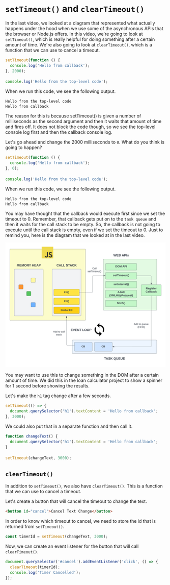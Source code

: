 # `setTimeout()` and `clearTimeout()`

In the last video, we looked at a diagram that represented what actually happens under the hood when we use some of the asynchronous APIs that the browser or Node.js offers. In this video, we're going to look at `setTimeout()`, which is really helpful for doing something after a certain amount of time. We're also going to look at `clearTimeout()`, which is a function that we can use to cancel a timeout.

```js
setTimeout(function () {
  console.log('Hello from callback');
}, 2000);

console.log('Hello from the top-level code');
```

When we run this code, we see the following output.

```
Hello from the top-level code
Hello from callback
```

The reason for this is because setTimeout() is given a number of milliseconds as the second argument and then it waits that amount of time and fires off. It does not block the code though, so we see the top-level console log first and then the callback console log.

Let's go ahead and change the 2000 milliseconds to `0`. What do you think is going to happen?

```js
setTimeout(function () {
  console.log('Hello from callback');
}, 0);

console.log('Hello from the top-level code');
```

When we run this code, we see the following output.

```
Hello from the top-level code
Hello from callback
```

You may have thought that the callback would execute first since we set the timeout to 0. Remember, that callback gets put on to the `task queue` and then it waits for the call stack to be empty. So, the callback is not going to execute until the call stack is empty, even if we set the timeout to 0. Just to remind you, here is the diagram that we looked at in the last video.

<img src="images/async-1.png" />

You may want to use this to change something in the DOM after a certain amount of time. We did this in the loan calculator project to show a spinner for 1 second before showing the results.

Let's make the `h1` tag change after a few seconds.

```js
setTimeout(() => {
  document.querySelector('h1').textContent = 'Hello from callback';
}, 3000);
```

We could also put that in a separate function and then call it.

```js
function changeText() {
  document.querySelector('h1').textContent = 'Hello from callback';
}

setTimeout(changeText, 3000);
```

## `clearTimeout()`

In addition to `setTimeout()`, we also have `clearTimeout()`. This is a function that we can use to cancel a timeout.

Let's create a button that will cancel the timeout to change the text.

```html
<button id="cancel">Cancel Text Change</button>
```

In order to know which timeout to cancel, we need to store the id that is returned from `setTimeout()`.

```js
const timerId = setTimeout(changeText, 3000);
```

Now, we can create an event listener for the button that will call `clearTimeout()`.

```js
document.querySelector('#cancel').addEventListener('click', () => {
  clearTimeout(timerId);
  console.log('Timer Cancelled');
});
```
